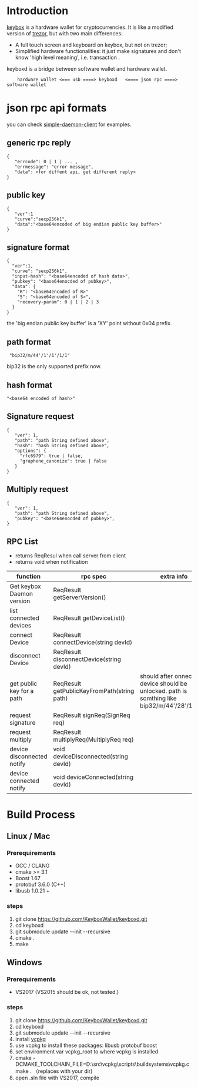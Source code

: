 # Introduction

[keybox](https://keybox.magicw.net) is a hardware wallet for cryptocurrencies. It is like a modified version of [trezor](https://trezor.io), but with two main differences:

+ A full touch screen and keyboard on keybox, but not on trezor;
+ Simplified hardware functionalities: it just make signatures and don't know 'high level meaning', i.e. transaction .

keyboxd is a bridge between software wallet and hardware wallet.


````
    hardware wallet <=== usb ====> keyboxd   <==== json rpc ====> software wallet
````



# json rpc api formats

you can check [simple-daemon-client](https://github.com/KeyboxWallet/simple-daemon-client) for examples.

## generic rpc reply 

````
{ 
   "errcode": 0 | 1 | ... ,
   "errmessage": "error message",
   "data": <for diffent api, get different reply>
}
````

## public key 

````
{
   "ver":1
   "curve":"secp256k1",
   "data":"<base64encoded of big endian public key buffer>"
}
````

## signature format


````
{
  "ver":1,
  "curve": "secp256k1",
  "input-hash": "<base64encoded of hash data>",
  "pubkey": "<base64enocded of pubkey>",
  "data": { 
    "R": "<base64encoded of R>"
    "S": "<base64encoded of S>",
    "recovery-param": 0 | 1 | 2 | 3 
  }
}
````

the 'big endian public key buffer' is a 'XY' point without 0x04 prefix. 

## path format

````
 "bip32/m/44'/1'/1'/1/1"
````

bip32 is the only supported prefix now.


## hash format

````
"<base64 encoded of hash>"
````

## Signature request

````
{
   "ver": 1,
   "path": "path String defined above",
   "hash": "hash String defined above",
   "options": {
     "rfc6979": true | false,
     "graphene_canonize": true | false
   }
} 
````

## Multiply request

````
{
   "ver": 1,
   "path": "path String defined above",
   "pubkey": "<base64enocded of pubkey>",
} 
````



## RPC List



+ returns ReqResul when call server from client
+ returns void when notification

| function    |   rpc spec       |   extra info  |
|------|------------|----------------------------------|
| Get keybox Daemon version | ReqResult getServerVersion()         |                           |
| list connected devices             | ReqResult getDeviceList()           |   |
| connect Device             | ReqResult connectDevice(string devId)     |  
| disconnect Device             | ReqResult disconnectDevice(string devId) |
| get public key for a path | ReqResult getPublicKeyFromPath(string path) | should after onnect, device should be unlocked. path is somthing like bip32/m/44'/28'/1'/0'/0  |
| request signature            |  ReqResult signReq(SignReq req) |  |
| request multiply     |  ReqResult multiplyReq(MultiplyReq req) |            |
| device disconnected notify            |  void deviceDisconnected(string devId) |        |
| device connected notify           |  void deviceConnected(string devId)     |        | 

# Build Process


## Linux / Mac 

### Prerequirements

+ GCC / CLANG 
+ cmake >= 3.1
+ Boost 1.67
+ protobuf 3.6.0 (C++)
+ libusb 1.0.21 + 

### steps

1. git clone https://github.com/KeyboxWallet/keyboxd.git
1. cd keyboxd
1. git submodule update --init --recursive
1. cmake .
1. make

## Windows

### Prerequirements

+ VS2017 (VS2015 should be ok, not tested.)

### steps

1. git clone https://github.com/KeyboxWallet/keyboxd.git
1. cd keyboxd
1. git submodule update --init --recursive
1. install [vcpkg](https://github.com/Microsoft/vcpkg)
1. use vcpkg to install these packages: libusb protobuf boost
1. set environment var vcpkg_root to where vcpkg is installed
1. cmake -DCMAKE_TOOLCHAIN_FILE=D:\src\vcpkg\scripts\buildsystems\vcpkg.cmake .  （replaces with your dir)
1. open .sln file with VS2017, compile
